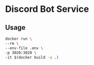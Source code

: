 # Discord Bot Service

## Usage

```sh 
docker run \
--rm \
--env-file .env \
-p 3020:3020 \
-it $(docker build -q .)
```

